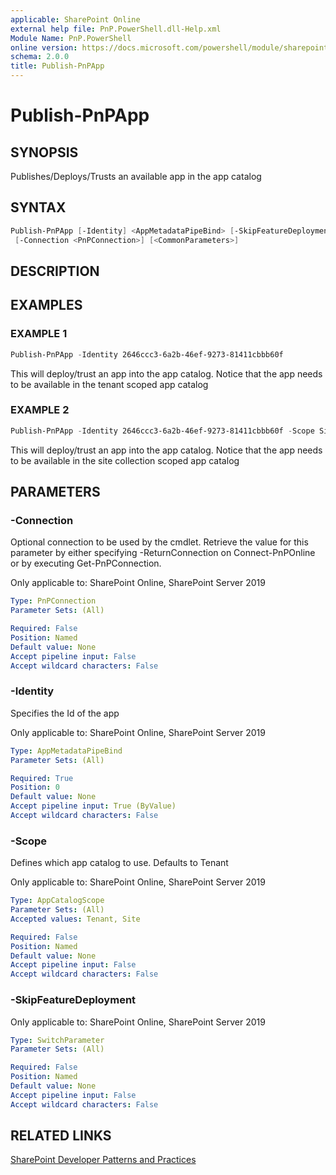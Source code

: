 ```yaml
---
applicable: SharePoint Online
external help file: PnP.PowerShell.dll-Help.xml
Module Name: PnP.PowerShell
online version: https://docs.microsoft.com/powershell/module/sharepoint-pnp/publish-pnpapp
schema: 2.0.0
title: Publish-PnPApp
---
```


# Publish-PnPApp

## SYNOPSIS
Publishes/Deploys/Trusts an available app in the app catalog

## SYNTAX

```powershell
Publish-PnPApp [-Identity] <AppMetadataPipeBind> [-SkipFeatureDeployment] [-Scope <AppCatalogScope>]
 [-Connection <PnPConnection>] [<CommonParameters>]
```

## DESCRIPTION

## EXAMPLES

### EXAMPLE 1
```powershell
Publish-PnPApp -Identity 2646ccc3-6a2b-46ef-9273-81411cbbb60f
```

This will deploy/trust an app into the app catalog. Notice that the app needs to be available in the tenant scoped app catalog

### EXAMPLE 2
```powershell
Publish-PnPApp -Identity 2646ccc3-6a2b-46ef-9273-81411cbbb60f -Scope Site
```

This will deploy/trust an app into the app catalog. Notice that the app needs to be available in the site collection scoped app catalog

## PARAMETERS

### -Connection
Optional connection to be used by the cmdlet. Retrieve the value for this parameter by either specifying -ReturnConnection on Connect-PnPOnline or by executing Get-PnPConnection.

Only applicable to: SharePoint Online, SharePoint Server 2019

```yaml
Type: PnPConnection
Parameter Sets: (All)

Required: False
Position: Named
Default value: None
Accept pipeline input: False
Accept wildcard characters: False
```

### -Identity
Specifies the Id of the app

Only applicable to: SharePoint Online, SharePoint Server 2019

```yaml
Type: AppMetadataPipeBind
Parameter Sets: (All)

Required: True
Position: 0
Default value: None
Accept pipeline input: True (ByValue)
Accept wildcard characters: False
```

### -Scope
Defines which app catalog to use. Defaults to Tenant

Only applicable to: SharePoint Online, SharePoint Server 2019

```yaml
Type: AppCatalogScope
Parameter Sets: (All)
Accepted values: Tenant, Site

Required: False
Position: Named
Default value: None
Accept pipeline input: False
Accept wildcard characters: False
```

### -SkipFeatureDeployment

Only applicable to: SharePoint Online, SharePoint Server 2019

```yaml
Type: SwitchParameter
Parameter Sets: (All)

Required: False
Position: Named
Default value: None
Accept pipeline input: False
Accept wildcard characters: False
```

## RELATED LINKS

[SharePoint Developer Patterns and Practices](https://aka.ms/sppnp)